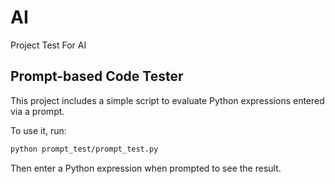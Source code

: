 # AI

Project Test For AI

## Prompt-based Code Tester

This project includes a simple script to evaluate Python expressions entered via a prompt.

To use it, run:

```bash
python prompt_test/prompt_test.py
```

Then enter a Python expression when prompted to see the result.

